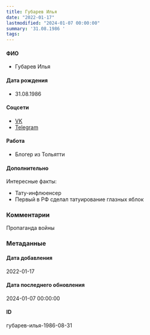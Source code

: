 ```yaml
---
title: Губарев Илья
date: "2022-01-17"
lastmodified: "2024-01-07 00:00:00"
summary: '31.08.1986 '
tags: 
---
```

<!--# pp1-->
<!--## Фигурант-->
<!--### Личные данные-->
#### ФИО
- Губарев Илья
#### Дата рождения
- 31.08.1986
#### Соцсети
- [VK]( https://vk.com/bomber_795)
- [Telegram](https://t.me/bombershow)
#### Работа
- Блогер из Тольятти
#### Дополнительно
Интересные факты:
- Тату-инфлюенсер
- Первый в РФ сделал татуирование глазных яблок
### Комментарии
Пропаганда войны
### Метаданные
#### Дата добавления
2022-01-17
#### Дата последнего обновления
2024-01-07 00:00:00
#### ID
губарев-илья-1986-08-31
<!--## END;-->
